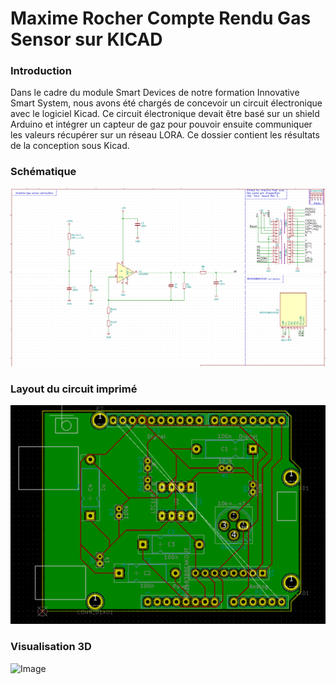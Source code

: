 # Maxime Rocher Compte Rendu Gas Sensor sur KICAD


### Introduction

  Dans le cadre du module Smart Devices de notre formation Innovative Smart System, nous avons été chargés de concevoir un circuit électronique avec le logiciel Kicad. Ce circuit électronique devait être basé sur un shield Arduino et intégrer un capteur de gaz pour  pouvoir ensuite communiquer les valeurs récupérer sur un réseau LORA. Ce dossier contient les résultats de la conception sous Kicad.

### Schématique


![Image](https://github.com/MOSH-Insa-Toulouse/Rocher_Kicad_Gas_Sensor/blob/master/circuit.PNG)


### Layout du circuit imprimé
![Image](https://github.com/MOSH-Insa-Toulouse/Rocher_Kicad_Gas_Sensor/blob/master/circuit%20imprim%C3%A9.PNG)


### Visualisation 3D
![Image](https://github.com/MOSH-Insa-Toulouse/Rocher_Kicad_Gas_Sensor/blob/master/circuit%20imprim%C3%A9%203D.PNG)
